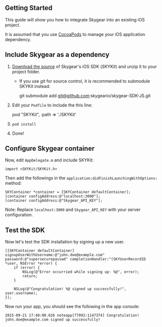 <a name="getting-started"></a>
## Getting Started

This guide will show you how to integrate Skygear into an existing iOS project.

It is assumed that you use [CocoaPods](https://cocoapods.org/) to manage your
iOS application dependency.

<a name="add-as-dependency"></a>
## Include Skygear as a dependency

1. [Download the source](https://github.com/skygeario/skygear-SDK-JS/archive/master.zip)
   of Skygear's iOS SDK (_SKYKit_) and unzip it to your project folder.

   * If you use _git_ for source control, it is recommended to submodule SKYKit
     instead:

     	git submodule add git@github.com:skygeario/skygear-SDK-JS.git

2. Edit your `Podfile` to include the this line:

   	pod "SKYKit", :path => './SKYKit'

3. `pod install`
4. Done!

<a name="configure-container"></a>
## Configure Skygear container

Now, edit `AppDelegate.m` and include SKYKit:

```obj-c
import <SKYKit/SKYKit.h>
```

Then add the followings in the `application:didFinishLaunchingWithOptions:` method:

```obj-c
SKYContainer *container = [SKYContainer defaultContainer];
[container configAddress:@"localhost:3000"];
[container configAddress:@"Skygear_API_KEY"];
```

Note: Replace `localhost:3000` and `Skygear_API_KEY` with your server configuration.

<a name="test-sdk"></a>
## Test the SDK

Now let's test the SDK installation by signing up a new user.

```obj-c
[[SKYContainer defaultContainer] signupUserWithUsername:@"john.doe@example.com" password:@"supersecurepasswd" completionHandler:^(SKYUserRecordID *user, NSError *error) {
    if (error) {
        NSLog(@"Error occurried while signing up: %@", error);
        return;
    }

    NSLog(@"Congratulation! %@ signed up successfully!", user.username);
}];
```

Now run your app, you should see the following in the app console:

```
2015-09-21 17:48:00.626 noteapp[77092:1147374] Congratulation! john.doe@example.com signed up successfully!
```
